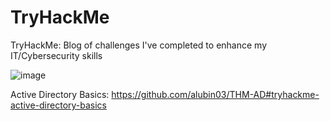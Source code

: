 
# TryHackMe
TryHackMe: Blog of challenges I've completed to enhance my IT/Cybersecurity skills

![image](https://github.com/alubin03/TryHackMe/assets/141780397/1e567e8a-63bd-4080-a56c-1949b244a7c8)

Active Directory Basics: https://github.com/alubin03/THM-AD#tryhackme-active-directory-basics
